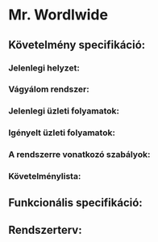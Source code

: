 # Mr. Wordlwide
## Követelmény specifikáció:
### Jelenlegi helyzet:
### Vágyálom rendszer:
### Jelenlegi üzleti folyamatok:
### Igényelt üzleti folyamatok:
### A rendszerre vonatkozó szabályok:
### Követelménylista:
## Funkcionális specifikáció:
## Rendszerterv: